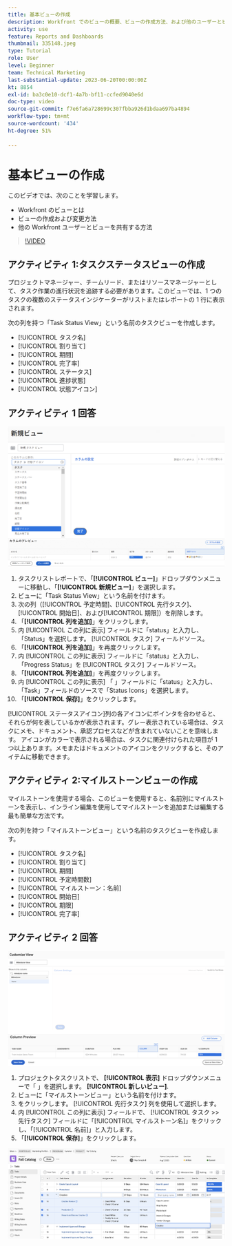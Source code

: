 ```yaml
---
title: 基本ビューの作成
description: Workfront でのビューの概要、ビューの作成方法、および他のユーザーとビューを共有する方法について説明します。
activity: use
feature: Reports and Dashboards
thumbnail: 335148.jpeg
type: Tutorial
role: User
level: Beginner
team: Technical Marketing
last-substantial-update: 2023-06-20T00:00:00Z
kt: 8854
exl-id: ba3c0e10-dcf1-4a7b-bf11-ccfed9040e6d
doc-type: video
source-git-commit: f7e6fa6a728699c307fbba926d1bdaa697ba4894
workflow-type: tm+mt
source-wordcount: '434'
ht-degree: 51%

---
```


# 基本ビューの作成

このビデオでは、次のことを学習します。

* Workfront のビューとは
* ビューの作成および変更方法
* 他の Workfront ユーザーとビューを共有する方法

>[!VIDEO](https://video.tv.adobe.com/v/335148/?quality=12&learn=on)

## アクティビティ 1:タスクステータスビューの作成

プロジェクトマネージャー、チームリード、またはリソースマネージャーとして、タスク作業の進行状況を追跡する必要があります。このビューでは、1 つのタスクの複数のステータスインジケーターがリストまたはレポートの 1 行に表示されます。

次の列を持つ「Task Status View」という名前のタスクビューを作成します。

* [!UICONTROL タスク名]
* [!UICONTROL 割り当て]
* [!UICONTROL 期間]
* [!UICONTROL 完了率]
* [!UICONTROL ステータス]
* [!UICONTROL 進捗状態]
* [!UICONTROL 状態アイコン]

## アクティビティ 1 回答

![タスクステータスビューを作成する画面の画像](assets/view-exercise.png)

1. タスクリストレポートで、「**[!UICONTROL ビュー]**」ドロップダウンメニューに移動し、「**[!UICONTROL 新規ビュー]**」を選択します。
1. ビューに「Task Status View」という名前を付けます。
1. 次の列（[!UICONTROL 予定時間]、[!UICONTROL 先行タスク]、[!UICONTROL 開始日]、および[!UICONTROL 期限]）を削除します。 
1. 「**[!UICONTROL 列を追加]**」をクリックします。 
1. 内 [!UICONTROL この列に表示] フィールドに「status」と入力し、「Status」を選択します。 [!UICONTROL タスク] フィールドソース。
1. 「**[!UICONTROL 列を追加]**」を再度クリックします。
1. 内 [!UICONTROL この列に表示] フィールドに「status」と入力し、「Progress Status」を [!UICONTROL タスク] フィールドソース。
1. 「**[!UICONTROL 列を追加]**」を再度クリックします。
1. 内 [!UICONTROL この列に表示] 「 」フィールドに「status」と入力し、「Task」フィールドのソースで「Status Icons」を選択します。
1. 「**[!UICONTROL 保存]**」をクリックします。

[!UICONTROL ステータスアイコン]列の各アイコンにポインタを合わせると、それらが何を表しているかが表示されます。グレー表示されている場合は、タスクにメモ、ドキュメント、承認プロセスなどが含まれていないことを意味します。 アイコンがカラーで表示される場合は、タスクに関連付けられた項目が 1 つ以上あります。メモまたはドキュメントのアイコンをクリックすると、そのアイテムに移動できます。

## アクティビティ 2:マイルストーンビューの作成

マイルストーンを使用する場合、このビューを使用すると、名前別にマイルストーンを表示し、インライン編集を使用してマイルストーンを追加または編集する最も簡単な方法です。

次の列を持つ「マイルストーンビュー」という名前のタスクビューを作成します。

* [!UICONTROL タスク名]
* [!UICONTROL 割り当て]
* [!UICONTROL 期間]
* [!UICONTROL 予定時間数]
* [!UICONTROL マイルストーン：名前]
* [!UICONTROL 開始日]
* [!UICONTROL 期限]
* [!UICONTROL 完了率]


## アクティビティ 2 回答

![マイルストーンビューを作成する画面の画像](assets/view-milestone-exercise-1.png)

1. プロジェクトタスクリストで、 **[!UICONTROL 表示]** ドロップダウンメニューで「 」を選択します。 **[!UICONTROL 新しいビュー]**.
1. ビューに「マイルストーンビュー」という名前を付けます。
1. をクリックします。 [!UICONTROL 先行タスク] 列を使用して選択します。
1. 内 [!UICONTROL この列に表示] フィールドで、 [!UICONTROL タスク >> 先行タスク] フィールドに「[!UICONTROL マイルストーン名]」をクリックし、「[!UICONTROL 名前]」と入力します。
1. 「**[!UICONTROL 保存]**」をクリックします。

![マイルストーンビューを使用したタスクリストのイメージ](assets/view-milestone-exercise-2.png)
